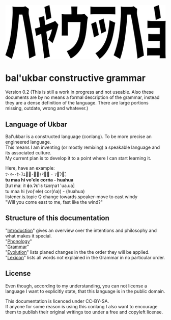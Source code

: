 ![](bal'ukbar.png)

bal'ukbar constructive grammar
==============================

Version 0.2 (This is still a work in progress and not useable. Also these documents are by no means a formal description of the grammar, instead they are a dense definition of the language. There are large portions missing, outdate, wrong and whatever.)


Language of Ukbar
-----------------

Bal'ukbar is a constructed language (conlang). To be more precise an engineered language.  
This means I am inventing (or mostly remixing) a speakable language and its associated culture.  
My current plan is to develop it to a point where I can start learning it.

Here, have an example:  
ﾂ･ﾏｰ･ｾ･ｦｴﾚ̥･ｿ̵ｮ̀･ﾅ̅ ･ ﾌｧ̊ﾌｧ̊｡  
**tu maa hi vo'ele corńa - huahua**  
[tu˦ maː i˦ ɸɔ.ʔɛ'lɛ tɕɔrɲa˦ 'ua.ua]  
tu maa hi (vo('ele) cor(ńa)) - (huahua)  
listener.is.topic Q change towards.speaker-move to east windy  
"Will you come east to me, fast like the wind?"  


Structure of this documentation
-------------------------------

"[Introduction](Introduction.md)" gives an overview over the intentions and philosophy and what makes it special.  
"[Phonology](Phonology.md)"  
"[Grammar](Grammar.md)"  
"[Evolution](Evolution.md)" lists planed changes in the the order they will be applied.  
"[Lexicon](Lexicon.md)" lists all words not explained in the Grammar in no particular order.


License
-------

Even though, according to my understanding, you can not license a language I want to explicitly state, that this language is in the public domain.

This documentation is licenced under CC-BY-SA.  
If anyone for some reason is using this conlang I also want to encourage them to publish their original writings too under a free and copyleft license.
